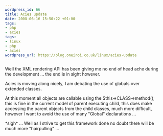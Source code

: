 ```yaml
--- 
wordpress_id: 66
title: Acies update
date: 2008-06-16 15:50:22 +01:00
tags: 
- php
- acies
tags: 
- linux
- php
- acies
wordpress_url: https://blog.oneiroi.co.uk/linux/acies-update
---
```

<p>Well the XML rendering API has been giving me no end of head ache during the development ... the end is in sight however.</p>
<p>Acies is moving along nicely, I am debating the use of globals over extended classes.</p>
<p>At this moment all objects are callable using the $this->CLASS->method(); this is fine in the current model of parent executing child, this does make accessing the parent objects from the child classes, much more difficult, however I want to avoid the use of many "Global" declarations ...</p>
<p>*sigh* ... Well as I strive to get this framework done no doubt there will be much more "hairpulling" ...</p>
